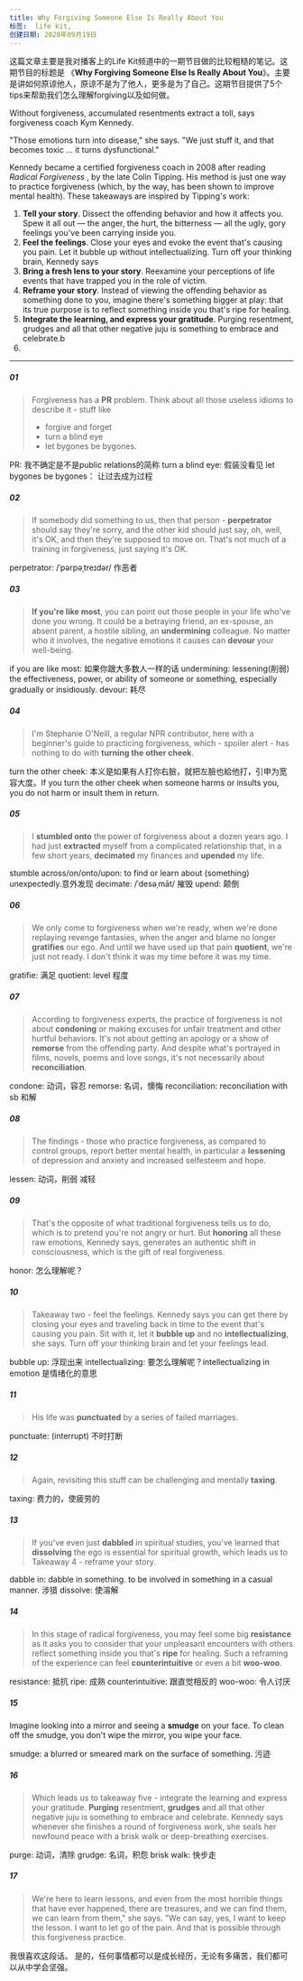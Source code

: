```yaml
---
title: Why Forgiving Someone Else Is Really About You 
标签:  life kit, 
创建日期: 2020年09月19日
---
```


这篇文章主要是我对播客上的Life Kit频道中的一期节目做的比较粗糙的笔记。这期节目的标题是 《**Why Forgiving Someone Else Is Really About You**》。主要是讲如何原谅他人，原谅不是为了他人，更多是为了自己。这期节目提供了5个tips来帮助我们怎么理解forgiving以及如何做。

Without forgiveness, accumulated resentments extract a toll, says forgiveness coach Kym Kennedy.

"Those emotions turn into disease," she says. "We just stuff it, and that becomes toxic ... it turns dysfunctional."
 
Kennedy became a certified forgiveness coach in 2008 after reading  *Radical Forgiveness* , by the late Colin Tipping. His method is just one way to practice forgiveness (which, by the way, has been shown to improve mental health). These takeaways are inspired by Tipping's work:

1. **Tell your story**.  Dissect the offending behavior and how it affects you. Spew it all out — the anger, the hurt, the bitterness — all the ugly, gory feelings you've been carrying inside you.
2. **Feel the feelings**. Close your eyes and evoke the event that's causing you pain. Let it bubble up without intellectualizing. Turn off your thinking brain, Kennedy says
3. **Bring a fresh lens to your story**.  Reexamine your perceptions of life events that have trapped you in the role of victim.
4. **Reframe your story**. Instead of viewing the offending behavior as something done to you, imagine there's something bigger at play: that its true purpose is to reflect something inside you that's ripe for healing.
5. **Integrate the learning, and express your gratitude**. Purging resentment, grudges and all that other negative juju is something to embrace and celebrate.b
6. 

- - - -
##### 01
> Forgiveness has a **PR** problem. Think about all those useless idioms to describe it - stuff like 
> * forgive and forget
>*  turn a blind eye
>*  let bygones be bygones.

PR: 我不确定是不是public relations的简称
turn a blind eye: 假装没看见
 let bygones be bygones： 让过去成为过程

##### 02
> If somebody did something to us, then that person - **perpetrator** should say they're sorry, and the other kid should just say, oh, well, it's OK, and then they're supposed to move on. That's not much of a training in forgiveness, just saying it's OK.

perpetrator: /ˈpərpəˌtreɪdər/  作恶者

##### 03
>**If you're like most**, you can point out those people in your life who've done you wrong. It could be a betraying friend, an ex-spouse, an absent parent, a hostile sibling, an **undermining** colleague. No matter who it involves, the negative emotions it causes can **devour** your well-being.

if you are like most: 如果你跟大多数人一样的话
undermining: lessening(削弱) the effectiveness, power, or ability of someone or something, especially gradually or insidiously. 
devour: 耗尽

##### 04
> I'm Stephanie O'Neill, a regular NPR contributor, here with a beginner's guide to practicing forgiveness, which - spoiler alert - has nothing to do with **turning the other cheek**.

turn the other cheek: 本义是如果有人打你右臉，就把左臉也給他打，引申为宽容大度。If you turn the other cheek when someone harms or insults you, you do not harm or insult them in return. 

##### 05
> I **stumbled onto** the power of forgiveness about a dozen years ago. I had just **extracted** myself from a complicated relationship that, in a few short years, **decimated** my finances and **upended** my life. 

stumble across/on/onto/upon: to find or learn about (something) unexpectedly.意外发现
decimate: /ˈdesəˌmāt/ 摧毁
upend: 颠倒

##### 06
> We only come to forgiveness when we're ready, when we're done replaying revenge fantasies, when the anger and blame no longer **gratifies** our ego. And until we have used up that pain **quotient**, we're just not ready. I don't think it was my time before it was my time.

gratifie:  满足
quotient: level 程度

##### 07
>According to forgiveness experts, the practice of forgiveness is not about **condoning** or making excuses for unfair treatment and other hurtful behaviors. It's not about getting an apology or a show of **remorse** from the offending party. And despite what's portrayed in films, novels, poems and love songs, it's not necessarily about **reconciliation**.

condone: 动词，容忍
remorse: 名词，懊悔
reconciliation:  reconciliation with sb 和解

##### 08
>The findings - those who practice forgiveness, as compared to control groups, report better mental health, in particular a **lessening** of depression and anxiety and increased selfesteem and hope.

lessen: 动词，削弱 减轻

##### 09 
>That's the opposite of what traditional forgiveness tells us to do, which is to pretend you're not angry or hurt. But **honoring** all these raw emotions, Kennedy says, generates an authentic shift in consciousness, which is the gift of real forgiveness.

honor: 怎么理解呢？

##### 10
>Takeaway two - feel the feelings. Kennedy says you can get there by closing your eyes and traveling back in time to the event that's causing you pain. Sit with it, let it **bubble up** and no **intellectualizing**, she says. Turn off your thinking brain and let your feelings lead.

bubble up: 浮现出来
intellectualizing: 要怎么理解呢？intellectualizing in emotion 是情绪化的意思

##### 11
>His life was **punctuated** by a series of failed marriages.

punctuate: (interrupt) 不时打断

##### 12
>Again, revisiting this stuff can be challenging and mentally **taxing**.

taxing: 费力的，使疲劳的

##### 13
>If you've even just **dabbled** in spiritual studies, you've learned that **dissolving** the ego is essential for spiritual growth, which leads us to Takeaway 4 - reframe your story.

dabble in:  dabble in something. to be involved in something in a casual manner. 涉猎
dissolve: 使溶解 

##### 14
>In this stage of radical forgiveness, you may feel some big **resistance** as it asks you to consider that your unpleasant encounters with others reflect something inside you that's **ripe** for healing. Such a reframing of the experience can feel **counterintuitive** or even a bit **woo-woo**.

resistance: 抵抗
ripe: 成熟
counterintuitive: 跟直觉相反的
woo-woo: 令人讨厌

##### 15
Imagine looking into a mirror and seeing a **smudge** on your face. To clean off the smudge, you don't wipe the mirror, you wipe your face.
 
smudge: a blurred or smeared mark on the surface of something. 污迹

##### 16
>Which leads us to takeaway five - integrate the learning and express your gratitude. **Purging** resentment, **grudges** and all that other negative juju is something to embrace and celebrate. Kennedy says whenever she finishes a round of forgiveness work, she seals her newfound peace with a brisk walk or deep-breathing exercises.

purge: 动词，清除
grudge: 名词，积怨
brisk walk: 快步走

##### 17
>We're here to learn lessons, and even from the most horrible things that have ever happened, there are treasures, and we can find them, we can learn from them," she says. "We can say, yes, I want to keep the lesson. I want to let go of the pain. And that is possible through this forgiveness practice.

我很喜欢这段话。
是的，任何事情都可以是成长经历，无论有多痛苦，我们都可以从中学会坚强。


